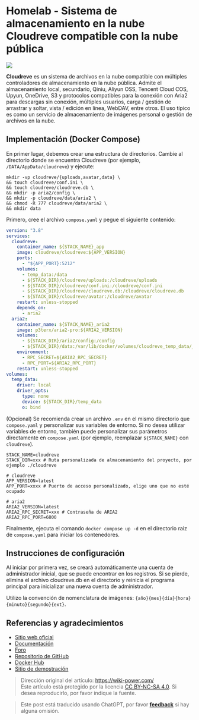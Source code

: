 # Homelab - Sistema de almacenamiento en la nube Cloudreve compatible con la nube pública

![](https://f004.backblazeb2.com/file/wiki-media/img/20230304195423.png)

**Cloudreve** es un sistema de archivos en la nube compatible con múltiples controladores de almacenamiento en la nube pública. Admite el almacenamiento local, secundario, Qiniu, Aliyun OSS, Tencent Cloud COS, Upyun, OneDrive, S3 y protocolos compatibles para la conexión con Aria2 para descargas sin conexión, múltiples usuarios, carga / gestión de arrastrar y soltar, vista / edición en línea, WebDAV, entre otros. El uso típico es como un servicio de almacenamiento de imágenes personal o gestión de archivos en la nube.

## Implementación (Docker Compose)

En primer lugar, debemos crear una estructura de directorios. Cambie al directorio donde se encuentra Cloudreve (por ejemplo, `/DATA/AppData/cloudreve`) y ejecute:

```shell
mkdir -vp cloudreve/{uploads,avatar,data} \
&& touch cloudreve/conf.ini \
&& touch cloudreve/cloudreve.db \
&& mkdir -p aria2/config \
&& mkdir -p cloudreve/data/aria2 \
&& chmod -R 777 cloudreve/data/aria2 \
&& mkdir data
```

Primero, cree el archivo `compose.yaml` y pegue el siguiente contenido:

```yaml title="compose.yaml"
version: "3.8"
services:
  cloudreve:
    container_name: ${STACK_NAME}_app
    image: cloudreve/cloudreve:${APP_VERSION}
    ports:
      - "${APP_PORT}:5212"
    volumes:
      - temp_data:/data
      - ${STACK_DIR}/cloudreve/uploads:/cloudreve/uploads
      - ${STACK_DIR}/cloudreve/conf.ini:/cloudreve/conf.ini
      - ${STACK_DIR}/cloudreve/cloudreve.db:/cloudreve/cloudreve.db
      - ${STACK_DIR}/cloudreve/avatar:/cloudreve/avatar
    restart: unless-stopped
    depends_on:
      - aria2
  aria2:
    container_name: ${STACK_NAME}_aria2
    image: p3terx/aria2-pro:${ARIA2_VERSION}
    volumes:
      - ${STACK_DIR}/aria2/config:/config
      - ${STACK_DIR}/data:/var/lib/docker/volumes/cloudreve_temp_data/_data
    environment:
      - RPC_SECRET=${ARIA2_RPC_SECRET}
      - RPC_PORT=${ARIA2_RPC_PORT}
    restart: unless-stopped
volumes:
  temp_data:
    driver: local
    driver_opts:
      type: none
      device: ${STACK_DIR}/temp_data
      o: bind
```

(Opcional) Se recomienda crear un archivo `.env` en el mismo directorio que `compose.yaml` y personalizar sus variables de entorno. Si no desea utilizar variables de entorno, también puede personalizar sus parámetros directamente en `compose.yaml` (por ejemplo, reemplazar `${STACK_NAME}` con `cloudreve`).

```dotenv title=".env"
STACK_NAME=cloudreve
STACK_DIR=xxx # Ruta personalizada de almacenamiento del proyecto, por ejemplo ./cloudreve

# cloudreve
APP_VERSION=latest
APP_PORT=xxxx # Puerto de acceso personalizado, elige uno que no esté ocupado

# aria2
ARIA2_VERSION=latest
ARIA2_RPC_SECRET=xxx # Contraseña de ARIA2
ARIA2_RPC_PORT=6800
```

Finalmente, ejecuta el comando `docker compose up -d` en el directorio raíz de `compose.yaml` para iniciar los contenedores.

## Instrucciones de configuración

Al iniciar por primera vez, se creará automáticamente una cuenta de administrador inicial, que se puede encontrar en los registros. Si se pierde, elimina el archivo cloudreve.db en el directorio y reinicia el programa principal para inicializar una nueva cuenta de administrador.

Utilizo la convención de nomenclatura de imágenes: `{año}{mes}{día}{hora}{minuto}{segundo}{ext}`.

## Referencias y agradecimientos

- [Sitio web oficial](https://docs.cloudreve.org/)
- [Documentación](https://docs.cloudreve.org/getting-started/install#docker-compose)
- [Foro](https://forum.cloudreve.org/)
- [Repositorio de GitHub](https://github.com/cloudreve/Cloudreve)
- [Docker Hub](https://hub.docker.com/r/cloudreve/cloudreve)
- [Sitio de demostración](https://demo.cloudreve.org/)

> Dirección original del artículo: <https://wiki-power.com/>  
> Este artículo está protegido por la licencia [CC BY-NC-SA 4.0](https://creativecommons.org/licenses/by/4.0/deed.zh). Si desea reproducirlo, por favor indique la fuente.

> Este post está traducido usando ChatGPT, por favor [**feedback**](https://github.com/linyuxuanlin/Wiki_MkDocs/issues/new) si hay alguna omisión.